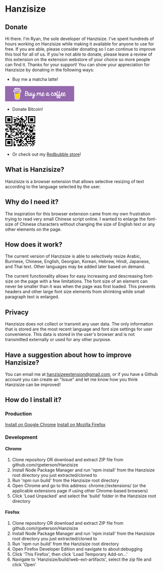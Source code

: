 # Hanzisize

## Donate
Hi there. I'm Ryan, the sole developer of Hanzisize. I've spent hundreds of hours working on Hanzisize while making it available for anyone to use for free. If you are able, please consider donating so I can continue to improve this tool for all of us. If you're not able to donate, please leave a review of this extension on the extension webstore of your choice so more people can find it. Thanks for your support!
You can show your appreciation for Hanzisize by donating in the following ways:
* Buy me a matcha latte\!

<a href="https://www.buymeacoffee.com/djmouthguard"><img src="https://github.com/rjpeterson/Hanzisize/blob/issue74/src/images/BMC.png" height="50px" alt="buy me a coffee button"></a>

* Donate Bitcoin\!

<img src="https://github.com/rjpeterson/Hanzisize/blob/issue74/src/images/btcdonation.jpeg" width="100px" height="100px" alt="bitcoin qr code">

* Or check out my [Redbubble store](www.redbubble.com/people/djmouthguard/shop)\!

## What is Hanzisize?
Hanzisize is a browser extension that allows selective resizing of text according to the language selected by the user.

## Why do I need it?
The inspiration for this browser extension came from my own frustration trying to read very small Chinese script online. I wanted to enlarge the font-size of Chinese characters without changing the size of English text or any other elements on the page.

## How does it work?
The current version of Hanzisize is able to selectively resize Arabic, Burmese, Chinese, English, Georgian, Korean, Hebrew, Hindi, Japanese, and Thai text. Other languages may be added later based on demand.

The current functionality allows for easy increasing and descreasing font-size on the page with a few limitations.
The font size of an element can never be smaller than it was when the page was first loaded. This prevents headers and other large font size elements from shrinking while small paragraph text is enlarged.

## Privacy
Hanzisize does not collect or transmit any user data. The only information that is stored are the most recent language and font size settings for user convenience. This data is stored in the user's browser and is not transmitted externally or used for any other purpose.

## Have a suggestion about how to improve Hanzisize?
You can email me at hanzisizeextension@gmail.com, or if you have a Github account you can create an "Issue" and let me know how you think Hanzisize can be improved!

## How do I install it?

### Production
[Install on Google Chrome](https://chrome.google.com/webstore/detail/hanzisize/jcljolcajgicemckjlgndbmoaeoobodk)
[Install on Mozilla Firefox](https://addons.mozilla.org/en-US/firefox/addon/hanzisize/)

### Development
#### Chrome
1. Clone repository OR download and extract ZIP file from github.com/rjpeterson/Hanzisize
2. Install Node Package Manager and run 'npm install' from the Hanzisize root directory you just extracted/cloned to
3. Run 'npm run build' from the Hanzisize root directory
4. Open Chrome and go to this address: chrome://extensions/ (or the applicable extensions page if using other Chrome-based browsers)
5. Click 'Load Unpacked' and select the 'build' folder in the Hanzisize root directory

#### Firefox
1. Clone repository OR download and extract ZIP file from github.com/rjpeterson/Hanzisize
2. Install Node Package Manager and run 'npm install' from the Hanzisize root directory you just extracted/cloned to
3. Run 'npm run build' from the Hanzisize root directory
6. Open Firefox Developer Edition and navigate to about:debugging
7. Click 'This Firefox', then click 'Load Temporary Add-on...'
8. Navigate to 'Hanzisize/build/web-ext-artifacts', select the zip file and click 'Open'